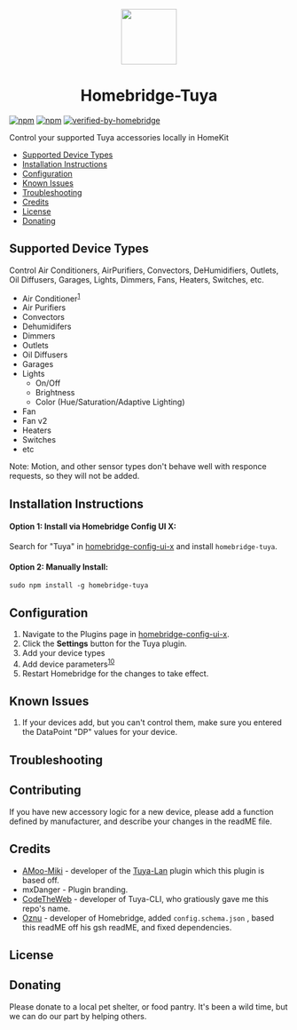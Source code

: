 <p align="center">
    <img src="https://github.com/iRayanKhan/Assets-Repo/blob/master/Tuya-Plugin-Branding.png?raw=true" height="100"><br>
</p>

<span align="center">

# Homebridge-Tuya



</span>



[![npm](https://img.shields.io/npm/v/homebridge-gsh.svg)](https://www.npmjs.com/package/homebridge-tuya)
[![npm](https://img.shields.io/npm/dt/homebridge-gsh.svg)](https://www.npmjs.com/package/homebridge-tuya)
[![verified-by-homebridge](https://badgen.net/badge/homebridge/verified/purple)](https://github.com/homebridge/homebridge/wiki/Verified-Plugins)

Control your supported Tuya accessories locally in HomeKit

* [Supported Device Types](#supported-device-types)
* [Installation Instructions](#installation-instructions)
* [Configuration](#configuration)
* [Known Issues](#known-issues)
* [Troubleshooting](#troubleshooting)
* [Credits](#credits)
* [License](#license)
* [Donating](#donating)

## Supported Device Types
 Control Air Conditioners, AirPurifiers, Convectors, DeHumidifiers, Outlets, Oil Diffusers, Garages, Lights, Dimmers, Fans, Heaters, Switches, etc.

* Air Conditioner<sup>[1](https://github.com/iRayanKhan/homebridge-tuya/wiki/Supported-Device-Types#air-conditioners)</sup> 
* Air Purifiers
* Convectors
* Dehumidifers
* Dimmers
* Outlets
* Oil Diffusers
* Garages
* Lights
  * On/Off
  * Brightness
  * Color (Hue/Saturation/Adaptive Lighting)
* Fan
* Fan v2
* Heaters
* Switches
* etc

Note: Motion, and other sensor types don't behave well with responce requests, so they will not be added. 


## Installation Instructions

#### Option 1: Install via Homebridge Config UI X:

Search for "Tuya" in [homebridge-config-ui-x](https://github.com/oznu/homebridge-config-ui-x) and install `homebridge-tuya`.

#### Option 2: Manually Install:

```
sudo npm install -g homebridge-tuya
```

## Configuration

1. Navigate to the Plugins page in [homebridge-config-ui-x](https://github.com/oznu/homebridge-config-ui-x).
2. Click the **Settings** button for the Tuya plugin.
3. Add your device types
4. Add device parameters<sup>[10](apple.com/)</sup>
5. Restart Homebridge for the changes to take effect.


## Known Issues

1. If your devices add, but you can't control them, make sure you entered the DataPoint "DP" values for your device. 

## Troubleshooting



## Contributing

If you have new accessory logic for a new device, please add a function defined by manufacturer, and describe your changes in the readME file. 

## Credits

* [AMoo-Miki](https://github.com/AMoo-Miki) - developer of the [Tuya-Lan](https://github.com/AMoo-Miki/homebridge-tuya-lan) plugin which this plugin is based off. 
* mxDanger - Plugin branding.
* [CodeTheWeb](https://github.com/CodeTheWeb) - developer of Tuya-CLI, who gratiously gave me this repo's name.
* [Oznu](https://github.com/oznu) - developer of Homebridge, added ```config.schema.json``` , based this readME off his gsh readME, and fixed dependencies.

## License



## Donating

Please donate to a local pet shelter, or food pantry. It's been a wild time, but we can do our part by helping others. 
